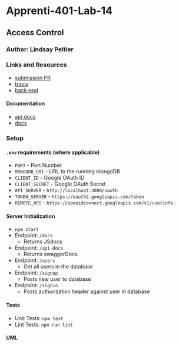 # Apprenti-401-Lab-14

## Access Control

### Author: Lindsay Peltier

### Links and Resources
* [submission PR]()
* [travis]()
* [back-end]()

#### Documentation
* [api docs]()
* [docs]() 

### Setup
#### `.env` requirements (where applicable)
* `PORT` - Port Number
* `MONGODB_URI` - URL to the running mongoDB
* `CLIENT_ID` - Google OAuth ID
* `CLIENT_SECRET` - Google OAuth Secret
* `API_SERVER` - `http://localhost:3000/oauth`
* `TOKEN_SERVER` - `https://oauth2.googleapis.com/token`
* `REMOTE_API` - `https://openidconnect.googleapis.com/v1/userinfo`

#### Server Initialization
* `npm start`
* Endpoint: `/docs`
  * Returns JSdocs
* Endpoint: `/api-docs`
  * Returns swaggerDocs
* Endpoint: `/users`
  * Get all users in the database
* Endpoint: `/signup`
  * Posts new user to database
* Endpoint: `/signin`
  * Posts authorization header against user in database

  
#### Tests
* Unit Tests: `npm test`
* Lint Tests: `npm run lint`

#### UML
![]()